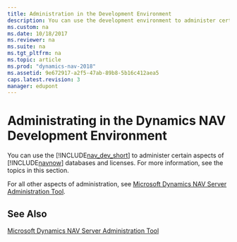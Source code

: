 ```yaml
---
title: Administration in the Development Environment
description: You can use the development environment to administer certain aspects of Dynamics NAV databases and licenses. 
ms.custom: na
ms.date: 10/18/2017
ms.reviewer: na
ms.suite: na
ms.tgt_pltfrm: na
ms.topic: article
ms.prod: "dynamics-nav-2018"
ms.assetid: 9e672917-a2f5-47ab-89b8-5b16c412aea5
caps.latest.revision: 3
manager: edupont
---
```

# Administrating in the Dynamics NAV Development Environment
You can use the [!INCLUDE[nav_dev_short](includes/nav_dev_short_md.md)] to administer certain aspects of [!INCLUDE[navnow](includes/navnow_md.md)] databases and licenses. For more information, see the topics in this section.  

 For all other aspects of administration, see [Microsoft Dynamics NAV Server Administration Tool](Microsoft-Dynamics-NAV-Server-Administration-Tool.md).  

## See Also  
 [Microsoft Dynamics NAV Server Administration Tool](Microsoft-Dynamics-NAV-Server-Administration-Tool.md)   
